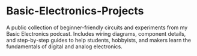 # Basic-Electronics-Projects
A public collection of beginner-friendly circuits and experiments from my Basic Electronics podcast. Includes wiring diagrams, component details, and step-by-step guides to help students, hobbyists, and makers learn the fundamentals of digital and analog electronics.
